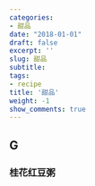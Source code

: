 ```yaml
---
categories:
- 甜品
date: "2018-01-01"
draft: false
excerpt: ''
slug: 甜品
subtitle: 
tags:
- recipe
title: '甜品'
weight: -1
show_comments: true
---
```


## G

### 桂花红豆粥



